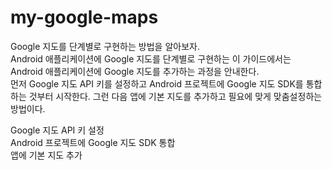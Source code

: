 # my-google-maps

Google 지도를 단계별로 구현하는 방법을 알아보자.  
Android 애플리케이션에 Google 지도를 단계별로 구현하는 이 가이드에서는 Android 애플리케이션에 Google 지도를 추가하는 과정을 안내한다.  
먼저 Google 지도 API 키를 설정하고 Android 프로젝트에 Google 지도 SDK를 통합하는 것부터 시작한다. 그런 다음 앱에 기본 지도를 추가하고 필요에 맞게 맞춤설정하는 방법이다.  

Google 지도 API 키 설정  
Android 프로젝트에 Google 지도 SDK 통합  
앱에 기본 지도 추가  
